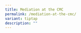 ```yaml
---
title: Mediation at the CMC
permalink: /mediation-at-the-cmc/
variant: tiptap
description: ""
---
```

